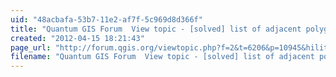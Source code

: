 ```yaml
---
uid: "48acbafa-53b7-11e2-af7f-5c969d8d366f"
title: "Quantum GIS Forum  View topic - [solved] list of adjacent polygons"
created: "2012-04-15 18:21:43"
page_url: "http://forum.qgis.org/viewtopic.php?f=2&t=6206&p=10945&hilit=Adjacent+polygons&sid=785132c0321586730af0e8d2a2af262e#p10945"
filename: "Quantum GIS Forum  View topic - [solved] list of adjacent polygons.html"
---
```

